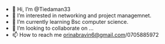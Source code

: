 - 👋 Hi, I’m @Tiedaman33
- 👀 I’m interested in networking and project managemnet.
- 🌱 I’m currently learning Bsc computer science.
- 💞️ I’m looking to collaborate on ...
- 📫 How to reach me orinabravin6@gmail.com/0705885972

<!---
Tiedaman33/Tiedaman33 is a ✨ special ✨ repository because its `README.md` (this file) appears on your GitHub profile.
You can click the Preview link to take a look at your changes.
--->
